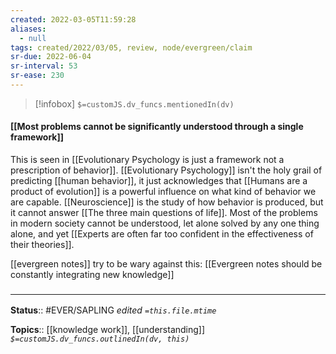 ```yaml
---
created: 2022-03-05T11:59:28 
aliases:
  - null
tags: created/2022/03/05, review, node/evergreen/claim
sr-due: 2022-06-04
sr-interval: 53
sr-ease: 230
---
```

> [!infobox]
`$=customJS.dv_funcs.mentionedIn(dv)`

#### [[Most problems cannot be significantly understood through a single framework]] 

This is seen in [[Evolutionary Psychology is just a framework not a prescription of behavior]].
[[Evolutionary Psychology]] isn't the holy grail of predicting [[human behavior]], it just acknowledges that [[Humans are a product of evolution]]
is a powerful influence on what kind of behavior we are capable.
[[Neuroscience]] is the study of how behavior is produced, but it cannot answer [[The three main questions of life]].
Most of the problems in modern society cannot be understood, let alone solved by any one thing alone,
and yet
[[Experts are often far too confident in the effectiveness of their theories]].

[[evergreen notes]] try to be wary against this: [[Evergreen notes should be constantly integrating new knowledge]]
### <hr class="footnote"/>

**Status**:: #EVER/SAPLING 
*edited `=this.file.mtime`*

**Topics**:: [[knowledge work]], [[understanding]]
*`$=customJS.dv_funcs.outlinedIn(dv, this)`*

